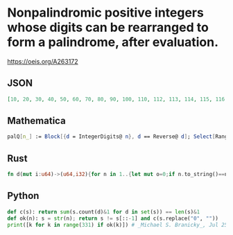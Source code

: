 # Nonpalindromic positive integers whose digits can be rearranged to form a palindrome, after evaluation\.
https://oeis.org/A263172
## JSON
```JSON
[10, 20, 30, 40, 50, 60, 70, 80, 90, 100, 110, 112, 113, 114, 115, 116, 117, 118, 119, 122, 133, 144, 155, 166, 177, 188, 199, 200, 211, 220, 221, 223, 224, 225, 226, 227, 228, 229, 233, 244, 255, 266, 277, 288, 299, 300, 311, 322, 330]
```
## Mathematica
```Mathematica
palQ[n_] := Block[{d = IntegerDigits@ n}, d == Reverse@ d]; Select[Range@ 330, And[! palQ@ #, AnyTrue[FromDigits /@ Permutations@ IntegerDigits@ #, palQ]] &] (* _Michael De Vlieger_, Nov 03 2015, Version 10 *)
```
## Rust
```Rust
fn d(mut i:u64)->(u64,i32){for n in 1..{let mut o=0;if n.to_string()==n.to_string().chars().rev().collect::<String>(){continue}let mut s=n.to_string().into_bytes();for a in 0..s.len(){for b in a+1..s.len(){s.swap(a,b);{let t=s.iter().skip_while(|&x|*x==48).collect::<Vec<&u8>>();if t.iter().cloned().rev().collect::<Vec<&u8>>()==t{o+=1}}s.swap(a,b);}}if o>0{i-=1;if i<1{return(n,o)}}}(0,0)} // Program written by Programming Puzzles & Code Golf Stack Exchange user "Doorknob" on September 12, 2015
```
## Python
```Python
def c(s): return sum(s.count(d)&1 for d in set(s)) == len(s)&1
def ok(n): s = str(n); return s != s[::-1] and c(s.replace("0", ""))
print([k for k in range(331) if ok(k)]) # _Michael S. Branicky_, Jul 25 2022
```

